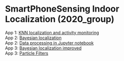 # SmartPhoneSensing Indoor Localization (2020_group)

App 1: [KNN localization and activity monitoring](https://github.com/SmartPhoneSensingDelft/2020_group/tree/master/WhereAmI)  
App 2: [Bayesian localization](https://github.com/SmartPhoneSensingDelft/2020_group/tree/master/BayesianLocalization)  
App 2: [Data processing in Jupyter notebook](https://github.com/SmartPhoneSensingDelft/2020_group/tree/master/_DATAPROCESSING)  
App 3: [Bayesian localization improved](https://github.com/SmartPhoneSensingDelft/2020_group/tree/master/BayesianLocalizationApp3)  
App 3: [Particle Filters](https://github.com/SmartPhoneSensingDelft/2020_group/tree/master/ParticleFilters)  
